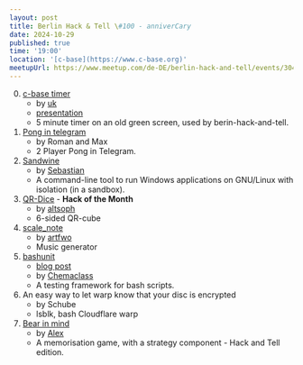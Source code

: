 ```yaml
---
layout: post
title: Berlin Hack & Tell \#100 - anniverCary
date: 2024-10-29
published: true
time: '19:00'
location: '[c-base](https://www.c-base.org)'
meetupUrl: https://www.meetup.com/de-DE/berlin-hack-and-tell/events/304180456
---
```


0. [c-base timer](https://github.com/uwekamper/hackandtell)
    - by [uk](https://uk.crew.c-base.org/)
    - [presentation](https://md.c-base.org/R45eMMiaRJKq6DTk_JKpig#)
    - 5 minute timer on an old green screen, used by berin-hack-and-tell.
1. [Pong in telegram](https://github.com/Make-Europe/Simple_Pong_Game)
    - by Roman and Max
    - 2 Player Pong in Telegram.
2. [Sandwine](https://github.com/hartwork/sandwine)
    - by [Sebastian](https://github.com/hartwork)
    - A command-line tool to run Windows applications on GNU/Linux with isolation (in a sandbox).
3. [QR-Dice](https://github.com/altsoph/QR-dice) - **Hack of the Month**
    - by [altsoph](https://altsoph.com/)
    - 6-sided QR-cube
4. [scale_note](https://gist.github.com/artfwo/01bb77bfc94c99c849c246e20d1ba747)
    - by [artfwo](https://github.com/artfwo)
    - Music generator
5. [bashunit](https://github.com/TypedDevs/bashunit)
    - [blog post](https://chemaclass.com/blog/bashunit)
    - by [Chemaclass](https://github.com/Chemaclass)
    - A testing framework for bash scripts.
6. An easy way to let warp know that your disc is encrypted
    - by Schube
    - lsblk, bash Cloudflare warp
7. [Bear in mind](https://github.com/soulim/bearinmind)
    - by [Alex](https://github.com/soulim)
    - A memorisation game, with a strategy component - Hack and Tell edition.
